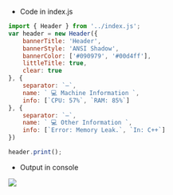 - Code in index.js
```js
import { Header } from '../index.js';
var header = new Header({
    bannerTitle: 'Header',
	bannerStyle: 'ANSI Shadow',
    bannerColor: ['#090979', '#00d4ff'],
    littleTitle: true,
    clear: true
}, {
    separator: `—`,
    name: ` 💻 Machine Information `,
    info: [`CPU: 57%`, `RAM: 85%`]
}, {
    separator: `—`,
    name: ` 💻 Other Information `,
    info: [`Error: Memory Leak.`, `In: C++`]
})

header.print();
```
- Output in console
<img src='https://media.discordapp.net/attachments/1095383942565220524/1105616022997844059/image.png'>
